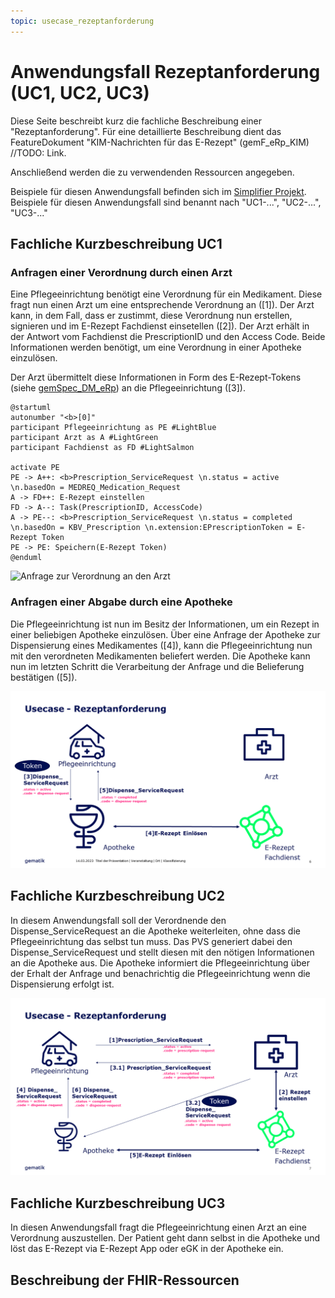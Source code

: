 ```yaml
---
topic: usecase_rezeptanforderung
---
```


# Anwendungsfall Rezeptanforderung (UC1, UC2, UC3)
Diese Seite beschreibt kurz die fachliche Beschreibung einer "Rezeptanforderung". Für eine detaillierte Beschreibung dient das FeatureDokument "KIM-Nachrichten für das E-Rezept" (gemF_eRp_KIM) //TODO: Link.

Anschließend werden die zu verwendenden Ressourcen angegeben. 

Beispiele für diesen Anwendungsfall befinden sich im [Simplifier Projekt](https://simplifier.net/erezept-medicationrequest-communication/~resources?category=Example&exampletype=Bundle&sortBy=RankScore_desc). Beispiele für diesen Anwendungsfall sind benannt nach "UC1-...", "UC2-...", "UC3-..."

## Fachliche Kurzbeschreibung UC1

### Anfragen einer Verordnung durch einen Arzt
Eine Pflegeeinrichtung benötigt eine Verordnung für ein Medikament. Diese fragt nun einen Arzt um eine entsprechende Verordnung an ([1]). Der Arzt kann, in dem Fall, dass er zustimmt, diese Verordnung nun erstellen, signieren und im E-Rezept Fachdienst einsetellen ([2]). Der Arzt erhält in der Antwort vom Fachdienst die PrescriptionID und den Access Code. Beide Informationen werden benötigt, um eine Verordnung in einer Apotheke einzulösen. 

Der Arzt übermittelt diese Informationen in Form des E-Rezept-Tokens (siehe [gemSpec_DM_eRp](https://fachportal.gematik.de/dokumentensuche?tx_gemcharacteristics_productlist%5BformIdentifier%5D=form-2849&tx_gemcharacteristics_productlist%5Btype%5D=ProdT&tx_gemcharacteristics_productlist%5Bproducttype%5D=107&tx_gemcharacteristics_productlist%5Bproducttypeversion%5D=75#c2849)) an die Pflegeeinrichtung ([3]).

```plantuml
@startuml
autonumber "<b>[0]"
participant Pflegeeinrichtung as PE #LightBlue
participant Arzt as A #LightGreen
participant Fachdienst as FD #LightSalmon

activate PE
PE -> A++: <b>Prescription_ServiceRequest \n.status = active \n.basedOn = MEDREQ_Medication_Request
A -> FD++: E-Rezept einstellen
FD -> A--: Task(PrescriptionID, AccessCode)
A -> PE--: <b>Prescription_ServiceRequest \n.status = completed \n.basedOn = KBV_Prescription \n.extension:EPrescriptionToken = E-Rezept Token
PE -> PE: Speichern(E-Rezept Token)
@enduml
```

![Anfrage zur Verordnung an den Arzt](http://www.plantuml.com/plantuml/proxy?src=https://raw.githubusercontent.com/gematik/spec-erezept-medicationrequest-communication/feature/implementation-guide/ImplementationGuide/puml/UC1_1.puml)

### Anfragen einer Abgabe durch eine Apotheke

Die Pflegeeinrichtung ist nun im Besitz der Informationen, um ein Rezept in einer beliebigen Apotheke einzulösen. Über eine Anfrage der Apotheke zur Dispensierung eines Medikamentes ([4]), kann die Pflegeeinrichtung nun mit den verordneten Medikamenten beliefert werden.
Die Apotheke kann nun im letzten Schritt die Verarbeitung der Anfrage und die Belieferung bestätigen ([5]).

![](../resources/UC1_2.png)

## Fachliche Kurzbeschreibung UC2

In diesem Anwendungsfall soll der Verordnende den Dispense_ServiceRequest an die Apotheke weiterleiten, ohne dass die Pflegeeinrichtung das selbst tun muss.
Das PVS generiert dabei den Dispense_ServiceRequest und stellt diesen mit den nötigen Informationen an die Apotheke aus. Die Apotheke informiert die Pflegeeinrichtung über der Erhalt der Anfrage und benachrichtig die Pflegeeinrichtung wenn die Dispensierung erfolgt ist.

![](../resources/UC2.png)

## Fachliche Kurzbeschreibung UC3

In diesen Anwendungsfall fragt die Pflegeeinrichtung einen Arzt an eine Verordnung auszustellen. Der Patient geht dann selbst in die Apotheke und löst das E-Rezept via E-Rezept App oder eGK in der Apotheke ein.

## Beschreibung der FHIR-Ressourcen

